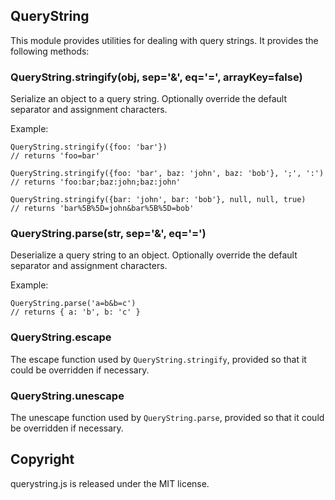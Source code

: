## QueryString

This module provides utilities for dealing with query strings.
It provides the following methods:


### QueryString.stringify(obj, sep='&', eq='=', arrayKey=false)

Serialize an object to a query string.
Optionally override the default separator and assignment characters.

Example:

    QueryString.stringify({foo: 'bar'})
    // returns 'foo=bar'

    QueryString.stringify({foo: 'bar', baz: 'john', baz: 'bob'}, ';', ':')
    // returns 'foo:bar;baz:john;baz:john'

    QueryString.stringify({bar: 'john', bar: 'bob'}, null, null, true)
    // returns 'bar%5B%5D=john&bar%5B%5D=bob'


### QueryString.parse(str, sep='&', eq='=')

Deserialize a query string to an object.
Optionally override the default separator and assignment characters.

Example:

    QueryString.parse('a=b&b=c')
    // returns { a: 'b', b: 'c' }


### QueryString.escape

The escape function used by `QueryString.stringify`,
provided so that it could be overridden if necessary.


### QueryString.unescape

The unescape function used by `QueryString.parse`,
provided so that it could be overridden if necessary.


## Copyright

querystring.js is released under the MIT license.
